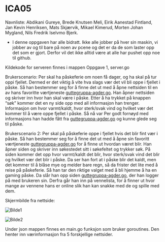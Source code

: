 # ICA05

Navnliste: Abdikani Gureye, Brede Knutsen Meli, Eirik Aanestad Fintland, Jan Kevin Henriksen, Mats Skjærvik, Mikael Kimerud, Morten Johan Mygland, Nils Fredrik Iselvmo Bjerk.

- I denne oppgaven har alle bidratt. Ikke alle jobber på hver sin maskin, vi jobber av og til bare på noen av pcene og det er da de som laster opp det som er gjort. Derfor vil det ikke alltid være at alle har pushet opp noe til github. 

Kildekode for serveren finnes i mappen Oppgave 1, server.go

Brukerscenario:
Per skal ha påskeferie om noen få dager, og ha skal på tur oppi fjellet. Dermed er det viktig å vite hva slags vær det vil bli oppe i fjellet i påske. Så han bestemmer seg for å finne det ut med å åpne nettsiden til en av hans favoritte værtjeneste [guttegruppa-agder.go](http://158.37.63.91:8001). Han åpner nettsiden og skriver inn hvor han skal være i påske. Etter å ha trykket på knappen “søk” kommer det en ny side opp med all informasjon han trenger. Informasjon om hvor varmt/kaldt, hvor sterk/svak vind og hvilket vær det kommer til å være oppe fjellet i påske. Så nå var Per godt fornøyd med informasjons han hadde fått fra [guttegruppa-agder.go](http://158.37.63.91:8001) og kunne glede seg til påske. 


Brukerscenario 2: 
Per skal på påskeferie oppe i fjellet hvis det blir fint vær i påske. Så han bestemmer seg for å finne det ut med å åpne sin favoritt værtjeneste [guttegruppa-agder.go](http://158.37.63.91:8001) for å finne ut hvordan været blir. Han åpner siden og skriver inn søkestedet sitt i søkefeltet og trykker søk. På siden kommer det opp hvor varmt/kaldt det blir, hvor sterk/svak vind det blir og hvilket vær det blir i påske. Da ser han fort at i påske blir det kaldt, men det kommer til å blåse mye og melder bare regn, så da frister det lite med å reise på påskeferie. Så han tar den riktige valget med å bli hjemme å ha en gaming påske. Da slår han opp siden [guttegruppa-agder.go](http://158.37.63.91:8001), der han logger på med brukeren sin. Derfra går han inn på vennelista, for å finner ut hvor mange av vennene hans er online slik han kan snakke med de og spille med dem.

Skjermbilde fra nettside:

![Bilde1](https://i.gyazo.com/13e3d35744d85fa1bd11de2388c33f19.png)


![Bilde2](https://i.gyazo.com/20ef26c2f2fd8ff413031871741f95d1.png)

Under json mappen finnes en main.go funksjon som bruker goroutines. Den henter inn værinformasjon fra 5 forskjellige nettsider.
